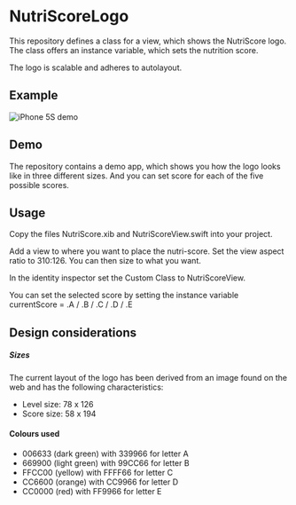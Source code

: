 # NutriScoreLogo

This repository defines a class for a view, which shows the NutriScore logo. The class offers an instance variable, which sets the nutrition score.

The logo is scalable and adheres to autolayout.

## Example

![iPhone 5S demo](https://github.com/aleene/NutriScoreLogo/blob/master/iPhone5SscreenShot.png)


## Demo

The repository contains a demo app, which shows you how the logo looks like in three different sizes. And you can set score for each of the five possible scores.

## Usage

Copy the files NutriScore.xib and NutriScoreView.swift into your project.

Add a view to where you want to place the nutri-score. Set the view aspect ratio to 310:126. You can then size to what you want.

In the identity inspector set the Custom Class to NutriScoreView.

You can set the selected score by setting the instance variable currentScore = .A / .B / .C / .D / .E

## Design considerations

##### Sizes

The current layout of the logo has been derived from an image found on the web and has the following characteristics:

- Level size: 78 x 126
- Score size: 58 x 194

#### Colours used

- 006633 (dark green) with 339966 for letter A
- 669900 (light green) with 99CC66 for letter B
- FFCC00 (yellow) with FFFF66 for letter C
- CC6600 (orange) with CC9966 for letter D
- CC0000 (red) with FF9966 for letter E
